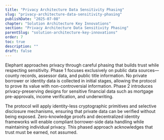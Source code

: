 ```yaml
---
title: "Privacy Architecture Data Sensitivity Phasing"
slug: "privacy-architecture-data-sensitivity-phasing"
publishDate: "2025-07-08"
chapter: "Solution Architecture Key Innovations"
section: "Privacy Architecture Data Sensitivity Phasing"
parentSlug: "solution-architecture-key-innovations"
order: 7
toc: true
description: ""
draft: false
---
```


Elephant approaches privacy through careful phasing that builds trust while respecting sensitivity. Phase 1 focuses
exclusively on public data sources—county records, assessor data, and public title information. No private borrower or
identity data is collected in initial stages, allowing the protocol to prove its value with non-controversial
information. Phase 2 introduces privacy-preserving designs for sensitive financial data such as mortgage pre-approvals,
income verification, and underwriting.

The protocol will apply identity-less cryptographic primitives and selective disclosure mechanisms, ensuring that
private data can be verified without being exposed. Zero-knowledge proofs and decentralized identity frameworks will
enable compliant borrower-side data handling while maintaining individual privacy. This phased approach acknowledges
that trust must be earned, not assumed.
